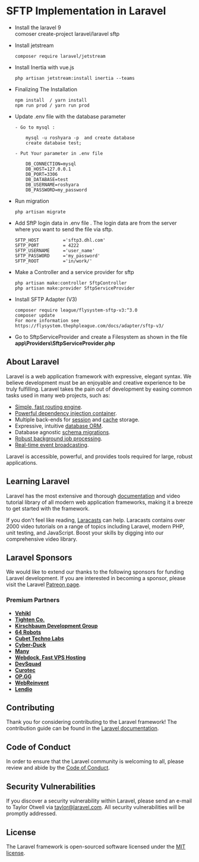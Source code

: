 # SFTP Implementation in Laravel 
  - Install the laravel   9  
        comoser create-project laravel/laravel sftp 
  - Install jetstream 
        
        composer require laravel/jetstream

  - Install Inertia with vue.js 
        
        php artisan jetstream:install inertia --teams

  - Finalizing The Installation

        npm install  / yarn install 
        npm run prod / yarn run prod

  - Update .env file with the database parameter 

        - Go to mysql : 
            
            mysql -u roshyara -p  and create database 
            create database test;

        - Put Your parameter in .env file 

            DB_CONNECTION=mysql
            DB_HOST=127.0.0.1
            DB_PORT=3306
            DB_DATABASE=test
            DB_USERNAME=roshyara 
            DB_PASSWORD=my_password

  - Run migration
        
        php artisan migrate
 -  Add SftP login data  in .env file . The login data are from the server where you  want to send the file via sftp. 

        SFTP_HOST         ='sftp3.dhl.com'
        SFTP_PORT         = 4222
        SFTP_USERNAME     ='user_name'
        SFTP_PASSWORD     ='my_password'
        SFTP_ROOT         ='in/work/'
-   Make a Controller and a service provider  for sftp

        php artisan make:controller SftpController 
        php artisan make:provider SftpServiceProvider 

-   Install SFTP Adapter (V3) 
        
        composer require league/flysystem-sftp-v3:^3.0
        composer update 
        For more information see 
        https://flysystem.thephpleague.com/docs/adapter/sftp-v3/ 

-   Go to SftpServiceProvider and create a Filesystem as shown in the file 
        **app\Providers\SftpServiceProvider.php**

       


## About Laravel

Laravel is a web application framework with expressive, elegant syntax. We believe development must be an enjoyable and creative experience to be truly fulfilling. Laravel takes the pain out of development by easing common tasks used in many web projects, such as:

- [Simple, fast routing engine](https://laravel.com/docs/routing).
- [Powerful dependency injection container](https://laravel.com/docs/container).
- Multiple back-ends for [session](https://laravel.com/docs/session) and [cache](https://laravel.com/docs/cache) storage.
- Expressive, intuitive [database ORM](https://laravel.com/docs/eloquent).
- Database agnostic [schema migrations](https://laravel.com/docs/migrations).
- [Robust background job processing](https://laravel.com/docs/queues).
- [Real-time event broadcasting](https://laravel.com/docs/broadcasting).

Laravel is accessible, powerful, and provides tools required for large, robust applications.

## Learning Laravel

Laravel has the most extensive and thorough [documentation](https://laravel.com/docs) and video tutorial library of all modern web application frameworks, making it a breeze to get started with the framework.

If you don't feel like reading, [Laracasts](https://laracasts.com) can help. Laracasts contains over 2000 video tutorials on a range of topics including Laravel, modern PHP, unit testing, and JavaScript. Boost your skills by digging into our comprehensive video library.

## Laravel Sponsors

We would like to extend our thanks to the following sponsors for funding Laravel development. If you are interested in becoming a sponsor, please visit the Laravel [Patreon page](https://patreon.com/taylorotwell).

### Premium Partners

- **[Vehikl](https://vehikl.com/)**
- **[Tighten Co.](https://tighten.co)**
- **[Kirschbaum Development Group](https://kirschbaumdevelopment.com)**
- **[64 Robots](https://64robots.com)**
- **[Cubet Techno Labs](https://cubettech.com)**
- **[Cyber-Duck](https://cyber-duck.co.uk)**
- **[Many](https://www.many.co.uk)**
- **[Webdock, Fast VPS Hosting](https://www.webdock.io/en)**
- **[DevSquad](https://devsquad.com)**
- **[Curotec](https://www.curotec.com/services/technologies/laravel/)**
- **[OP.GG](https://op.gg)**
- **[WebReinvent](https://webreinvent.com/?utm_source=laravel&utm_medium=github&utm_campaign=patreon-sponsors)**
- **[Lendio](https://lendio.com)**

## Contributing

Thank you for considering contributing to the Laravel framework! The contribution guide can be found in the [Laravel documentation](https://laravel.com/docs/contributions).

## Code of Conduct

In order to ensure that the Laravel community is welcoming to all, please review and abide by the [Code of Conduct](https://laravel.com/docs/contributions#code-of-conduct).

## Security Vulnerabilities

If you discover a security vulnerability within Laravel, please send an e-mail to Taylor Otwell via [taylor@laravel.com](mailto:taylor@laravel.com). All security vulnerabilities will be promptly addressed.

## License

The Laravel framework is open-sourced software licensed under the [MIT license](https://opensource.org/licenses/MIT).
